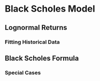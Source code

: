 # **Black Scholes Model**

## **Lognormal Returns**

### **Fitting Historical Data**

## **Black Scholes Formula**

### **Special Cases**
